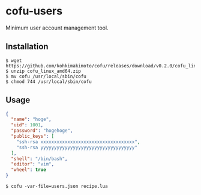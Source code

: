 # cofu-users
Minimum user account management tool.

## Installation

```
$ wget https://github.com/kohkimakimoto/cofu/releases/download/v0.2.0/cofu_linux_amd64.zip
$ unzip cofu_linux_amd64.zip
$ mv cofu /usr/local/sbin/cofu
$ chmod 744 /usr/local/sbin/cofu
```

## Usage

```users.json
{
  "name": "hoge",
  "uid": 1001,
  "password": "hogehoge",
  "public_keys": [
    "ssh-rsa xxxxxxxxxxxxxxxxxxxxxxxxxxxxxxxxxxx",
    "ssh-rsa yyyyyyyyyyyyyyyyyyyyyyyyyyyyyyyyyyy"
  ],
  "shell": "/bin/bash",
  "editor": "vim",
  "wheel": true
}
```

```
$ cofu -var-file=users.json recipe.lua
```
